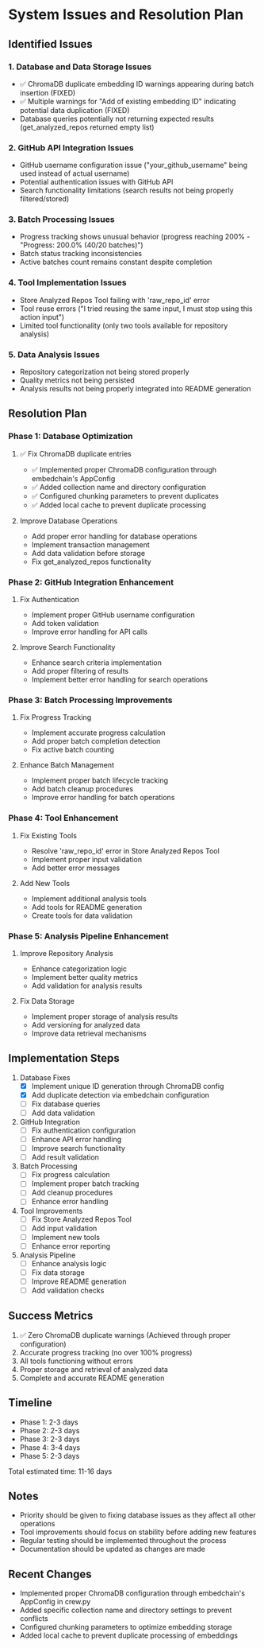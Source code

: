 # System Issues and Resolution Plan

## Identified Issues

### 1. Database and Data Storage Issues
- ✅ ChromaDB duplicate embedding ID warnings appearing during batch insertion (FIXED)
- ✅ Multiple warnings for "Add of existing embedding ID" indicating potential data duplication (FIXED)
- Database queries potentially not returning expected results (get_analyzed_repos returned empty list)

### 2. GitHub API Integration Issues
- GitHub username configuration issue ("your_github_username" being used instead of actual username)
- Potential authentication issues with GitHub API
- Search functionality limitations (search results not being properly filtered/stored)

### 3. Batch Processing Issues
- Progress tracking shows unusual behavior (progress reaching 200% - "Progress: 200.0% (40/20 batches)")
- Batch status tracking inconsistencies
- Active batches count remains constant despite completion

### 4. Tool Implementation Issues
- Store Analyzed Repos Tool failing with 'raw_repo_id' error
- Tool reuse errors ("I tried reusing the same input, I must stop using this action input")
- Limited tool functionality (only two tools available for repository analysis)

### 5. Data Analysis Issues
- Repository categorization not being stored properly
- Quality metrics not being persisted
- Analysis results not being properly integrated into README generation

## Resolution Plan

### Phase 1: Database Optimization
1. ✅ Fix ChromaDB duplicate entries
   - ✅ Implemented proper ChromaDB configuration through embedchain's AppConfig
   - ✅ Added collection name and directory configuration
   - ✅ Configured chunking parameters to prevent duplicates
   - ✅ Added local cache to prevent duplicate processing

2. Improve Database Operations
   - Add proper error handling for database operations
   - Implement transaction management
   - Add data validation before storage
   - Fix get_analyzed_repos functionality

### Phase 2: GitHub Integration Enhancement
1. Fix Authentication
   - Implement proper GitHub username configuration
   - Add token validation
   - Improve error handling for API calls

2. Improve Search Functionality
   - Enhance search criteria implementation
   - Add proper filtering of results
   - Implement better error handling for search operations

### Phase 3: Batch Processing Improvements
1. Fix Progress Tracking
   - Implement accurate progress calculation
   - Add proper batch completion detection
   - Fix active batch counting

2. Enhance Batch Management
   - Implement proper batch lifecycle tracking
   - Add batch cleanup procedures
   - Improve error handling for batch operations

### Phase 4: Tool Enhancement
1. Fix Existing Tools
   - Resolve 'raw_repo_id' error in Store Analyzed Repos Tool
   - Implement proper input validation
   - Add better error messages

2. Add New Tools
   - Implement additional analysis tools
   - Add tools for README generation
   - Create tools for data validation

### Phase 5: Analysis Pipeline Enhancement
1. Improve Repository Analysis
   - Enhance categorization logic
   - Implement better quality metrics
   - Add validation for analysis results

2. Fix Data Storage
   - Implement proper storage of analysis results
   - Add versioning for analyzed data
   - Improve data retrieval mechanisms

## Implementation Steps

1. Database Fixes
   - [x] Implement unique ID generation through ChromaDB config
   - [x] Add duplicate detection via embedchain configuration
   - [ ] Fix database queries
   - [ ] Add data validation

2. GitHub Integration
   - [ ] Fix authentication configuration
   - [ ] Enhance API error handling
   - [ ] Improve search functionality
   - [ ] Add result validation

3. Batch Processing
   - [ ] Fix progress calculation
   - [ ] Implement proper batch tracking
   - [ ] Add cleanup procedures
   - [ ] Enhance error handling

4. Tool Improvements
   - [ ] Fix Store Analyzed Repos Tool
   - [ ] Add input validation
   - [ ] Implement new tools
   - [ ] Enhance error reporting

5. Analysis Pipeline
   - [ ] Enhance analysis logic
   - [ ] Fix data storage
   - [ ] Improve README generation
   - [ ] Add validation checks

## Success Metrics
1. ✅ Zero ChromaDB duplicate warnings (Achieved through proper configuration)
2. Accurate progress tracking (no over 100% progress)
3. All tools functioning without errors
4. Proper storage and retrieval of analyzed data
5. Complete and accurate README generation

## Timeline
- Phase 1: 2-3 days
- Phase 2: 2-3 days
- Phase 3: 2-3 days
- Phase 4: 3-4 days
- Phase 5: 2-3 days

Total estimated time: 11-16 days

## Notes
- Priority should be given to fixing database issues as they affect all other operations
- Tool improvements should focus on stability before adding new features
- Regular testing should be implemented throughout the process
- Documentation should be updated as changes are made

## Recent Changes
- Implemented proper ChromaDB configuration through embedchain's AppConfig in crew.py
- Added specific collection name and directory settings to prevent conflicts
- Configured chunking parameters to optimize embedding storage
- Added local cache to prevent duplicate processing of embeddings
